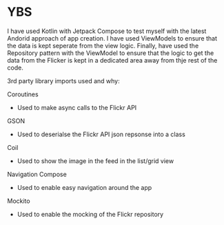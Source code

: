 # YBS

I have used Kotlin with Jetpack Compose to test myself with the latest Andorid approach of app creation. I have used ViewModels to ensure that the data is kept seperate from the view logic. Finally, have used the Repository pattern with the ViewModel to ensure that the logic to get the data from the Flicker is kept in a dedicated area away from thje rest of the code.

3rd party library imports used and why:

Coroutines
- Used to make async calls to the Flickr API

GSON
- Used to deserialse the Flickr API json repsonse into a class

Coil
- Used to show the image in the feed in the list/grid view

Navigation Compose
- Used to enable easy navigation around the app

Mockito
- Used to enable the mocking of the Flickr repository
